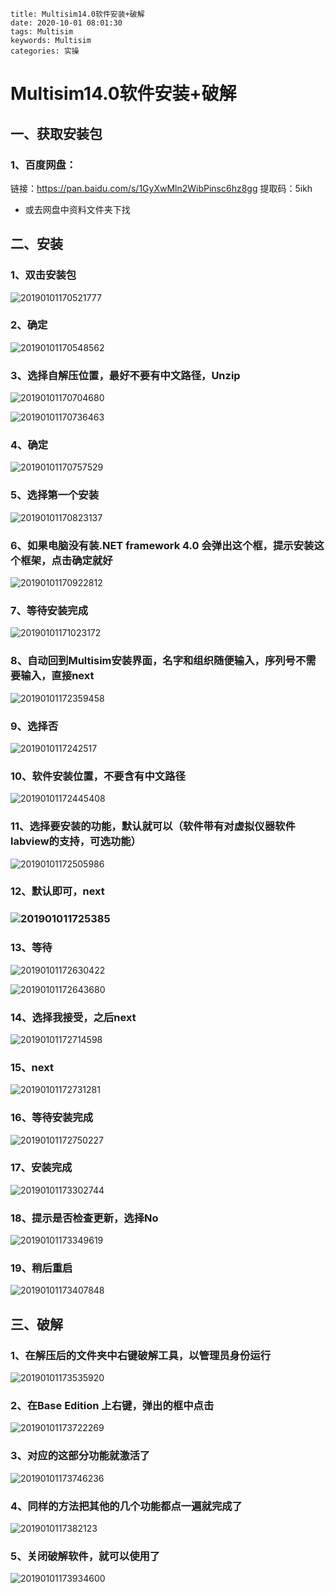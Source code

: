 ```
title: Multisim14.0软件安装+破解
date: 2020-10-01 08:01:30
tags: Multisim
keywords: Multisim
categories: 实操
```



# Multisim14.0软件安装+破解

## 一、获取安装包

### 1、百度网盘：

链接：https://pan.baidu.com/s/1GyXwMln2WibPinsc6hz8gg
 提取码：5ikh

* 或去网盘中资料文件夹下找

## 二、安装

### 1、双击安装包

![20190101170521777](https://lalalademaxiya01.oss-cn-beijing.aliyuncs.com/img20200701162319.png)

### 2、确定

![20190101170548562](https://lalalademaxiya01.oss-cn-beijing.aliyuncs.com/img20200701162424.png)

### 3、选择自解压位置，最好不要有中文路径，Unzip

![20190101170704680](https://lalalademaxiya01.oss-cn-beijing.aliyuncs.com/img20200701162434.png)



![20190101170736463](https://lalalademaxiya01.oss-cn-beijing.aliyuncs.com/img20200701162441.png)

### 4、确定

![20190101170757529](https://lalalademaxiya01.oss-cn-beijing.aliyuncs.com/img20200701162458.png)

### 5、选择第一个安装

![20190101170823137](https://lalalademaxiya01.oss-cn-beijing.aliyuncs.com/img20200701162527.png)

### 6、如果电脑没有装.NET framework 4.0 会弹出这个框，提示安装这个框架，点击确定就好



![20190101170922812](https://lalalademaxiya01.oss-cn-beijing.aliyuncs.com/img20200701162541.png)

### 7、等待安装完成

![20190101171023172](https://lalalademaxiya01.oss-cn-beijing.aliyuncs.com/img20200701162600.png)

### 8、自动回到Multisim安装界面，名字和组织随便输入，序列号不需要输入，直接next

![20190101172359458](https://lalalademaxiya01.oss-cn-beijing.aliyuncs.com/img20200701162611.png)

### 9、选择否

![2019010117242517](https://lalalademaxiya01.oss-cn-beijing.aliyuncs.com/img20200701162619.png)

### 10、软件安装位置，不要含有中文路径

![20190101172445408](https://lalalademaxiya01.oss-cn-beijing.aliyuncs.com/img20200701162641.png)

### 11、选择要安装的功能，默认就可以（软件带有对虚拟仪器软件labview的支持，可选功能）

![20190101172505986](https://lalalademaxiya01.oss-cn-beijing.aliyuncs.com/img20200701162703.png)

### 12、默认即可，next

### ![201901011725385](https://lalalademaxiya01.oss-cn-beijing.aliyuncs.com/img20200701162718.png)

### 13、等待

![20190101172630422](https://lalalademaxiya01.oss-cn-beijing.aliyuncs.com/img20200701162730.png)

![20190101172643680](https://lalalademaxiya01.oss-cn-beijing.aliyuncs.com/img20200701162746.png)

### 14、选择我接受，之后next

![20190101172714598](https://lalalademaxiya01.oss-cn-beijing.aliyuncs.com/img20200701162757.png)

### 15、next

![20190101172731281](https://lalalademaxiya01.oss-cn-beijing.aliyuncs.com/img20200701162810.png)

### 16、等待安装完成

![20190101172750227](https://lalalademaxiya01.oss-cn-beijing.aliyuncs.com/img20200701162821.png)

### 17、安装完成

![20190101173302744](https://lalalademaxiya01.oss-cn-beijing.aliyuncs.com/img20200701162831.png)

### 18、提示是否检查更新，选择No

![20190101173349619](https://lalalademaxiya01.oss-cn-beijing.aliyuncs.com/img20200701162845.png)

### 19、稍后重启

![20190101173407848](https://lalalademaxiya01.oss-cn-beijing.aliyuncs.com/img20200701162915.png)

## 三、破解

### 1、在解压后的文件夹中右键破解工具，以管理员身份运行

![20190101173535920](https://lalalademaxiya01.oss-cn-beijing.aliyuncs.com/img20200701162942.png)

### 2、在Base Edition 上右键，弹出的框中点击

![20190101173722269](https://lalalademaxiya01.oss-cn-beijing.aliyuncs.com/img20200701162954.png)

### 3、对应的这部分功能就激活了

![20190101173746236](https://lalalademaxiya01.oss-cn-beijing.aliyuncs.com/img20200701163104.png)

### 4、同样的方法把其他的几个功能都点一遍就完成了



![2019010117382123](https://lalalademaxiya01.oss-cn-beijing.aliyuncs.com/img20200701163118.png)



### 5、关闭破解软件，就可以使用了



![20190101173934600](https://lalalademaxiya01.oss-cn-beijing.aliyuncs.com/img20200701163130.png)